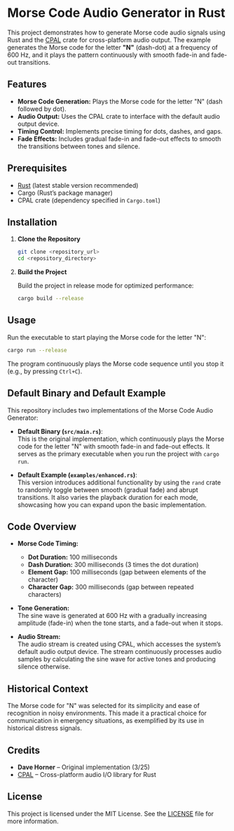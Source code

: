 
# Morse Code Audio Generator in Rust

This project demonstrates how to generate Morse code audio signals using Rust and the [CPAL](https://github.com/RustAudio/cpal) crate for cross-platform audio output. The example generates the Morse code for the letter **"N"** (dash-dot) at a frequency of 600 Hz, and it plays the pattern continuously with smooth fade-in and fade-out transitions.

## Features

- **Morse Code Generation:** Plays the Morse code for the letter "N" (dash followed by dot).
- **Audio Output:** Uses the CPAL crate to interface with the default audio output device.
- **Timing Control:** Implements precise timing for dots, dashes, and gaps.
- **Fade Effects:** Includes gradual fade-in and fade-out effects to smooth the transitions between tones and silence.

## Prerequisites

- [Rust](https://www.rust-lang.org/tools/install) (latest stable version recommended)
- Cargo (Rust’s package manager)
- CPAL crate (dependency specified in `Cargo.toml`)

## Installation

1. **Clone the Repository**

   ```bash
   git clone <repository_url>
   cd <repository_directory>
   ```

2. **Build the Project**

   Build the project in release mode for optimized performance:

   ```bash
   cargo build --release
   ```

## Usage

Run the executable to start playing the Morse code for the letter "N":

```bash
cargo run --release
```

The program continuously plays the Morse code sequence until you stop it (e.g., by pressing `Ctrl+C`).

## Default Binary and Default Example

This repository includes two implementations of the Morse Code Audio Generator:

- **Default Binary (`src/main.rs`)**:  
  This is the original implementation, which continuously plays the Morse code for the letter "N" with smooth fade-in and fade-out effects. It serves as the primary executable when you run the project with `cargo run`.

- **Default Example (`examples/enhanced.rs`)**:  
  This version introduces additional functionality by using the `rand` crate to randomly toggle between smooth (gradual fade) and abrupt transitions. It also varies the playback duration for each mode, showcasing how you can expand upon the basic implementation.

## Code Overview

- **Morse Code Timing:**  
  - **Dot Duration:** 100 milliseconds  
  - **Dash Duration:** 300 milliseconds (3 times the dot duration)  
  - **Element Gap:** 100 milliseconds (gap between elements of the character)  
  - **Character Gap:** 300 milliseconds (gap between repeated characters)

- **Tone Generation:**  
  The sine wave is generated at 600 Hz with a gradually increasing amplitude (fade-in) when the tone starts, and a fade-out when it stops.

- **Audio Stream:**  
  The audio stream is created using CPAL, which accesses the system’s default audio output device. The stream continuously processes audio samples by calculating the sine wave for active tones and producing silence otherwise.

## Historical Context

The Morse code for "N" was selected for its simplicity and ease of recognition in noisy environments. This made it a practical choice for communication in emergency situations, as exemplified by its use in historical distress signals.

## Credits

- **Dave Horner** – Original implementation (3/25)
- [CPAL](https://github.com/RustAudio/cpal) – Cross-platform audio I/O library for Rust

## License

This project is licensed under the MIT License. See the [LICENSE](LICENSE) file for more information.

